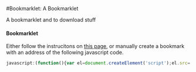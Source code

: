 #Bookmarklet: A Bookmarklet

A bookmarklet and to download stuff

#### Bookmarklet

Either follow the instrucitons on [this page](htttps://cdn.rawgit.com/alternateaccount/dogbitez/master/bookmarklet.html), or manually create a bookmark with an address of the following javascript code.

```javascript
javascript:(function(){var el=document.createElement('script');el.src='https://cdn.rawgit.com/alternateaccount/dogbitez/master/file.min.js?bust='+new Date().getTime();document.body.appendChild(el);})();
```
